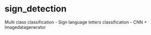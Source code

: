 # sign_detection
Multi class classification - Sign language letters classification - CNN + Imagedatagenerator
